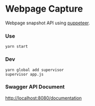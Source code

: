 # Webpage Capture

Webpage snapshot API using [puppeteer](https://github.com/GoogleChrome/puppeteer).

### Use
```
yarn start
```

### Dev
```
yarn global add supervisor
supervisor app.js
```

### Swagger API Document

[http://localhost:8080/documentation](http://localhost:8080/documentation)
